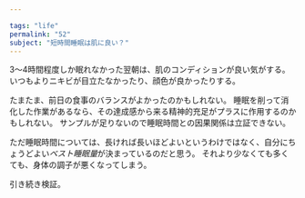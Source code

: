 ```yaml
---

tags: "life"
permalink: "52"
subject: "短時間睡眠は肌に良い？"
---
```


3～4時間程度しか眠れなかった翌朝は、肌のコンディションが良い気がする。
いつもよりニキビが目立たなかったり、顔色が良かったりする。

たまたま、前日の食事のバランスがよかったのかもしれない。
睡眠を削って消化した作業があるなら、その達成感から来る精神的充足がプラスに作用するのかもしれない。
サンプルが足りないので睡眠時間との因果関係は立証できない。

ただ睡眠時間については、長ければ長いほどよいというわけではなく、自分にちょうどよい*ベスト睡眠量*が決まっているのだと思う。
それより少なくても多くても、身体の調子が悪くなってしまう。

引き続き検証。
